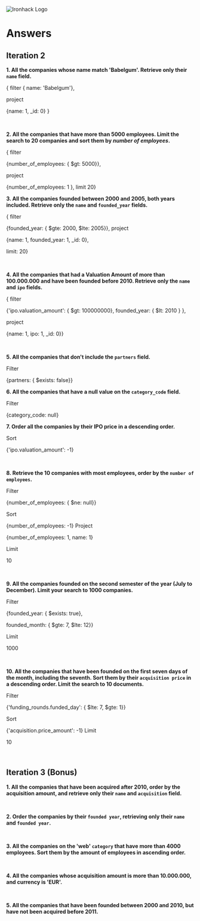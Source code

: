 ![Ironhack Logo](https://i.imgur.com/1QgrNNw.png)

# Answers

## Iteration 2

**1. All the companies whose name match 'Babelgum'. Retrieve only their `name` field.**

{
  filter
   {
    name: 'Babelgum'},

  project
  
   {name: 1,
    _id: 0}
}

<br>

**2. All the companies that have more than 5000 employees. Limit the search to 20 companies and sort them by *number of employees*.**

{
  filter
  
   {number_of_employees: {
      $gt: 5000}},

  project

   {number_of_employees: 1
  },
  limit
   20}
<br>

**3. All the companies founded between 2000 and 2005, both years included. Retrieve only the `name` and `founded_year` fields.**

{
  filter
  
   {founded_year: {
      $gte: 2000,
      $lte: 2005}},
  project
  
   {name: 1,
    founded_year: 1,
    _id: 0},

  limit: 20}

<br>

**4. All the companies that had a Valuation Amount of more than 100.000.000 and have been founded before 2010. Retrieve only the `name` and `ipo` fields.**

{
  filter
  
   {'ipo.valuation_amount': {
      $gt: 100000000},
    founded_year: {
      $lt: 2010
    }
  },


  project
  
   {name: 1,
    ipo: 1,
    _id: 0}}

<br>

**5. All the companies that don't include the `partners` field.**

Filter

{partners: {
    $exists: false}}
<br>

**6. All the companies that have a null value on the `category_code` field.**

Filter

{category_code: null}
<br>

**7. Order all the companies by their IPO price in a descending order.**

Sort

{'ipo.valuation_amount': -1}

<br>

**8. Retrieve the 10 companies with most employees, order by the `number of employees`.**

Filter

{number_of_employees: {
    $ne: null}}

Sort

{number_of_employees: -1}
Project

{number_of_employees: 1,
  name: 1}

Limit

10


<br>

**9. All the companies founded on the second semester of the year (July to December). Limit your search to 1000 companies.**

Filter

{founded_year: {
    $exists: true},

  founded_month: {
    $gte: 7,
    $lte: 12}}

Limit

1000

<br>

**10. All the companies that have been founded on the first seven days of the month, including the seventh. Sort them by their `acquisition price` in a descending order. Limit the search to 10 documents.**

Filter

{'funding_rounds.funded_day': {
    $lte: 7,
    $gte: 1}}
    
Sort

{'acquisition.price_amount': -1}
Limit

10

<br>

## Iteration 3 (Bonus)

**1. All the companies that have been acquired after 2010, order by the acquisition amount, and retrieve only their `name` and `acquisition` field.**

<!-- Your Query Goes Here -->

<br>

**2. Order the companies by their `founded year`, retrieving only their `name` and `founded year`.**

<!-- Your Query Goes Here -->

<br>

**3. All the companies on the 'web' `category` that have more than 4000 employees. Sort them by the amount of employees in ascending order.**

<!-- Your Query Goes Here -->

<br>

**4. All the companies whose acquisition amount is more than 10.000.000, and currency is 'EUR'.**

<!-- Your Query Goes Here -->

<br>

**5. All the companies that have been founded between 2000 and 2010, but have not been acquired before 2011.**

<!-- Your Query Goes Here -->

<br>
